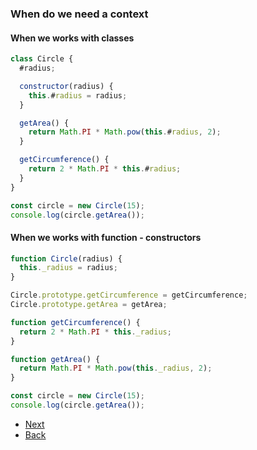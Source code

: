 ### When do we need a context

#### When we works with classes

```js
class Circle {
  #radius;

  constructor(radius) {
    this.#radius = radius;
  }

  getArea() {
    return Math.PI * Math.pow(this.#radius, 2);
  }

  getCircumference() {
    return 2 * Math.PI * this.#radius;
  }
}

const circle = new Circle(15);
console.log(circle.getArea());
```

#### When we works with function - constructors

```js
function Circle(radius) {
  this._radius = radius;
}

Circle.prototype.getCircumference = getCircumference;
Circle.prototype.getArea = getArea;

function getCircumference() {
  return 2 * Math.PI * this._radius;
}

function getArea() {
  return Math.PI * Math.pow(this._radius, 2);
}

const circle = new Circle(15);
console.log(circle.getArea());
```

- [Next](./prototypes-1.md)
- [Back](../readme.md)
